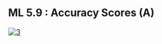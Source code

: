 ## ML 5.9 : Accuracy Scores (A)
[![3](https://user-images.githubusercontent.com/79050917/137637264-c213d2e5-e0bf-423e-b3d3-ff9504d4c723.PNG)](https://drive.google.com/file/d/1lZxgiKvcXKNFW1MbKsJxDEB4KsLoaYES/view?usp=sharing)
